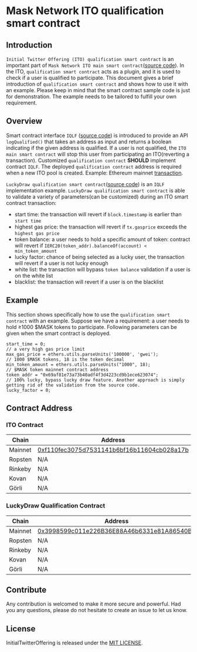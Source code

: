# Mask Network ITO qualification smart contract

## Introduction

`Initial Twitter Offering (ITO) qualification smart contract` is an important part of `Mask Network ITO main smart contract`([source code](https://github.com/DimensionDev/InitialTwitterOffering/blob/master/contracts/ito.sol)). In the ITO, `qualification smart contract` acts as a plugin, and it is used to check if a user is qualified to participate. This document gives a brief introduction of `qualification smart contract` and shows how to use it with an example. Please keep in mind that the smart contract sample code is just for demonstration. The example needs to be tailored to fulfill your own requirement.

## Overview

Smart contract interface `IQLF` ([source code](https://github.com/DimensionDev/InitialTwitterOffering/blob/master/contracts/IQLF.sol)) is introduced to provide an API `logQualified()` that takes an address as input and returns a boolean indicating if the given address is qualified. If a user is not qualified, the `ITO main smart contract` will stop this user from participating an ITO(reverting a transaction). Customized `qualification contract` **SHOULD** implement contract `IQLF`. The deployed `qualification contract` address is required when a new ITO pool is created. Example: Ethereum mainnet [transaction](https://etherscan.io/tx/0xe27452456bdaa0e0dfdb099c5d8d94a15dd56d43568c80b479ad3018788783f8).

`LuckyDraw qualification smart contract`([source code](https://github.com/DimensionDev/qualification/blob/master/contracts/qualification_luckydraw.sol)) is an `IQLF` implementation example. `LuckyDraw qualification smart contract` is able to validate a variety of parameters(can be customized) during an ITO smart contract transaction:
- start time: the transaction will revert if `block.timestamp` is earlier than `start time`
- highest gas price: the transaction will revert if `tx.gasprice` exceeds the `highest gas price`
- token balance: a user needs to hold a specific amount of token: contract will revert if `IERC20(token_addr).balanceOf(account) < min_token_amount`
- lucky factor: chance of being selected as a lucky user, the transaction will revert if a user is not lucky enough
- white list: the transaction will bypass `token balance` validation if a user is on the white list
- blacklist: the transaction will revert if a user is on the blacklist

## Example

This section shows specifically how to use the `qualification smart contract` with an example. Suppose we have a requirement: a user needs to hold ≥1000 $MASK tokens to participate. Following parameters can be given when the smart contract is deployed.

```
start_time = 0;
// a very high gas price limit
max_gas_price = ethers.utils.parseUnits('100000', 'gwei');
// 1000 $MASK tokens, 18 is the token decimal
min_token_amount = ethers.utils.parseUnits("1000", 18);
// $MASK token mainnet contract address
token_addr = "0x69af81e73a73b40adf4f3d4223cd9b1ece623074";
// 100% lucky, bypass lucky draw feature. Another approach is simply getting rid of the validation from the source code.
lucky_factor = 0;
```
## Contract Address

### ITO Contract

| Chain | Address |
| ----- | ------- |
| Mainnet | [0xf110fec3075d7531141b6bf16b11604cb028a17b](https://etherscan.io/address/0xf110fec3075d7531141b6bf16b11604cb028a17b) |
| Ropsten | N/A |
| Rinkeby | N/A |
| Kovan | N/A |
| Görli | N/A |

### LuckyDraw Qualification Contract

| Chain | Address |
| ----- | ------- |
| Mainnet | [0x3998599c011e226B36E88A46b6331e81A86540B1](https://etherscan.io/address/0x3998599c011e226B36E88A46b6331e81A86540B1) |
| Ropsten | N/A |
| Rinkeby | N/A |
| Kovan | N/A |
| Görli | N/A |

## Contribute

Any contribution is welcomed to make it more secure and powerful. Had you any questions, please do not hesitate to create an issue to let us know.

## License
InitialTwitterOffering is released under the [MIT LICENSE](LICENSE).

